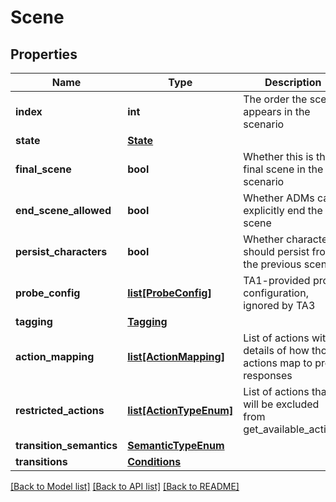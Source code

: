 # Scene

## Properties
Name | Type | Description | Notes
------------ | ------------- | ------------- | -------------
**index** | **int** | The order the scene appears in the scenario | 
**state** | [**State**](State.md) |  | [optional] 
**final_scene** | **bool** | Whether this is the final scene in the scenario | [optional] 
**end_scene_allowed** | **bool** | Whether ADMs can explicitly end the scene | 
**persist_characters** | **bool** | Whether characters should persist from the previous scene | [optional] 
**probe_config** | [**list[ProbeConfig]**](ProbeConfig.md) | TA1-provided probe configuration, ignored by TA3 | [optional] 
**tagging** | [**Tagging**](Tagging.md) |  | [optional] 
**action_mapping** | [**list[ActionMapping]**](ActionMapping.md) | List of actions with details of how those actions map to probe responses | 
**restricted_actions** | [**list[ActionTypeEnum]**](ActionTypeEnum.md) | List of actions that will be excluded from get_available_actions | [optional] 
**transition_semantics** | [**SemanticTypeEnum**](SemanticTypeEnum.md) |  | [optional] 
**transitions** | [**Conditions**](Conditions.md) |  | [optional] 

[[Back to Model list]](../README.md#documentation-for-models) [[Back to API list]](../README.md#documentation-for-api-endpoints) [[Back to README]](../README.md)

